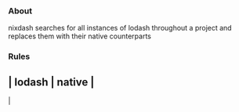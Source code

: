 ### About

nixdash searches for all instances of lodash throughout a project and replaces them with their native counterparts


### Rules

| lodash | native |
---
|
